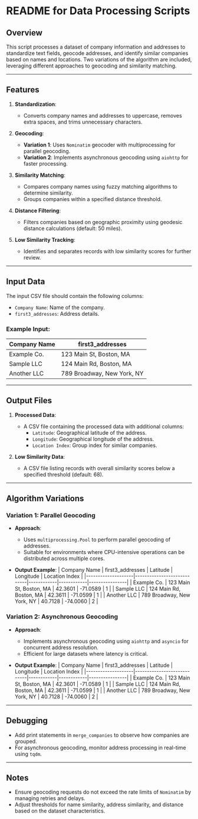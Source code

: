 # README for Data Processing Scripts

## Overview
This script processes a dataset of company information and addresses to standardize text fields, geocode addresses, and identify similar companies based on names and locations. Two variations of the algorithm are included, leveraging different approaches to geocoding and similarity matching.

---

## Features
1. **Standardization**:
    - Converts company names and addresses to uppercase, removes extra spaces, and trims unnecessary characters.

2. **Geocoding**:
    - **Variation 1**: Uses `Nominatim` geocoder with multiprocessing for parallel geocoding.
    - **Variation 2**: Implements asynchronous geocoding using `aiohttp` for faster processing.

3. **Similarity Matching**:
    - Compares company names using fuzzy matching algorithms to determine similarity.
    - Groups companies within a specified distance threshold.

4. **Distance Filtering**:
    - Filters companies based on geographic proximity using geodesic distance calculations (default: 50 miles).

5. **Low Similarity Tracking**:
    - Identifies and separates records with low similarity scores for further review.

---

## Input Data
The input CSV file should contain the following columns:
- `Company Name`: Name of the company.
- `first3_addresses`: Address details.

### Example Input:
| Company Name       | first3_addresses           |
|--------------------|----------------------------|
| Example Co.        | 123 Main St, Boston, MA    |
| Sample LLC         | 124 Main Rd, Boston, MA    |
| Another LLC        | 789 Broadway, New York, NY |

---

## Output Files
1. **Processed Data**:
    - A CSV file containing the processed data with additional columns:
        - `Latitude`: Geographical latitude of the address.
        - `Longitude`: Geographical longitude of the address.
        - `Location Index`: Group index for similar companies.

2. **Low Similarity Data**:
    - A CSV file listing records with overall similarity scores below a specified threshold (default: 68).

---

## Algorithm Variations

### Variation 1: Parallel Geocoding
- **Approach**:
    - Uses `multiprocessing.Pool` to perform parallel geocoding of addresses.
    - Suitable for environments where CPU-intensive operations can be distributed across multiple cores.

- **Output Example**:
  | Company Name       | first3_addresses           | Latitude   | Longitude  | Location Index |
  |--------------------|----------------------------|------------|------------|----------------|
  | Example Co.        | 123 Main St, Boston, MA    | 42.3601    | -71.0589   | 1              |
  | Sample LLC         | 124 Main Rd, Boston, MA    | 42.3611    | -71.0599   | 1              |
  | Another LLC        | 789 Broadway, New York, NY | 40.7128    | -74.0060   | 2              |

### Variation 2: Asynchronous Geocoding
- **Approach**:
    - Implements asynchronous geocoding using `aiohttp` and `asyncio` for concurrent address resolution.
    - Efficient for large datasets where latency is critical.

- **Output Example**:
  | Company Name       | first3_addresses           | Latitude   | Longitude  | Location Index |
  |--------------------|----------------------------|------------|------------|----------------|
  | Example Co.        | 123 Main St, Boston, MA    | 42.3601    | -71.0589   | 1              |
  | Sample LLC         | 124 Main Rd, Boston, MA    | 42.3611    | -71.0599   | 1              |
  | Another LLC        | 789 Broadway, New York, NY | 40.7128    | -74.0060   | 2              |

---

## Debugging
- Add print statements in `merge_companies` to observe how companies are grouped.
- For asynchronous geocoding, monitor address processing in real-time using `tqdm`.

---

## Notes
- Ensure geocoding requests do not exceed the rate limits of `Nominatim` by managing retries and delays.
- Adjust thresholds for name similarity, address similarity, and distance based on the dataset characteristics.
